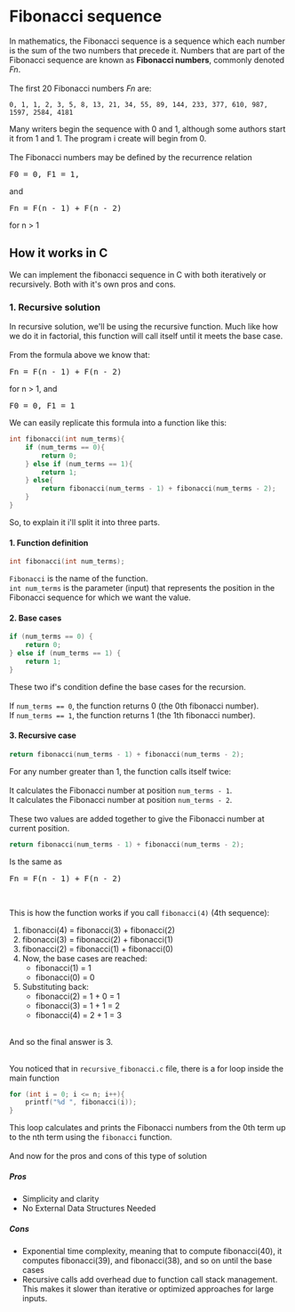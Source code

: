 # Fibonacci sequence
In mathematics, the Fibonacci sequence is a sequence which each number is the sum of the two numbers that precede it. Numbers that are part of the Fibonacci sequence are known as **Fibonacci numbers**, commonly denoted _Fn_. 
<br><br>
The first 20 Fibonacci numbers _Fn_ are:
```
0, 1, 1, 2, 3, 5, 8, 13, 21, 34, 55, 89, 144, 233, 377, 610, 987, 1597, 2584, 4181 
```

Many writers begin the sequence with 0 and 1, although some authors start it from 1 and 1. The program i create will begin from 0.
<br><br>
The Fibonacci numbers may be defined by the recurrence relation
<pre>F0 = 0, F1 = 1,</pre>
and
<pre>Fn = F(n - 1) + F(n - 2)</pre>
for n > 1

## How it works in C
We can implement the fibonacci sequence in C with both iteratively or recursively. Both with it's own pros and cons.

### 1. Recursive solution
In recursive solution, we'll be using the recursive function. Much like how we do it in factorial, this function will call itself until it meets the base case.
<br><br>
From the formula above we know that:
<pre>Fn = F(n - 1) + F(n - 2)</pre>
for n > 1, and
<pre>F0 = 0, F1 = 1</pre>
We can easily replicate this formula into a function like this:
```c
int fibonacci(int num_terms){
    if (num_terms == 0){
        return 0;
    } else if (num_terms == 1){
        return 1;
    } else{
        return fibonacci(num_terms - 1) + fibonacci(num_terms - 2);
    }
}
```
So, to explain it i'll split it into three parts.
#### 1. Function definition
```c
int fibonacci(int num_terms);
```
```Fibonacci``` is the name of the function.<br>
```int num_terms``` is the parameter (input) that represents the position in the Fibonacci sequence for which we want the value.
#### 2. Base cases
```c
if (num_terms == 0) {
    return 0;
} else if (num_terms == 1) {
    return 1;
}
```
These two if's condition define the base cases for the recursion.<br><br>
If ```num_terms == 0```, the function returns 0 (the 0th fibonacci number).<br>
If ```num_terms == 1```, the function returns 1 (the 1th fibonacci number).
#### 3. Recursive case
```c
return fibonacci(num_terms - 1) + fibonacci(num_terms - 2);
```
For any number greater than 1, the function calls itself twice:<br><br>
It calculates the Fibonacci number at position ```num_terms - 1```.<br>
It calculates the Fibonacci number at position ```num_terms - 2```.<br><br>
These two values are added together to give the Fibonacci number at current position.
```c
return fibonacci(num_terms - 1) + fibonacci(num_terms - 2);
```
Is the same as
<pre>Fn = F(n - 1) + F(n - 2)</pre>
<br>

This is how the function works if you call ```fibonacci(4)``` (4th sequence):<br>
<ol>
  <li>fibonacci(4) = fibonacci(3) + fibonacci(2)</li>
  <li>fibonacci(3) = fibonacci(2) + fibonacci(1)</li>
  <li>fibonacci(2) = fibonacci(1) + fibonacci(0)</li>
  <li>
    Now, the base cases are reached:
    <ul>
      <li>fibonacci(1) = 1</li>
      <li>fibonacci(0) = 0</li>
    </ul>
  </li>
  <li>
    Substituting back:
    <ul>
      <li>fibonacci(2) = 1 + 0 = 1</li>
      <li>fibonacci(3) = 1 + 1 = 2</li>
      <li>fibonacci(4) = 2 + 1 = 3</li>
    </ul>
  </li>
</ol>
<br>
And so the final answer is 3.
<br><br>

You noticed that in ```recursive_fibonacci.c``` file, there is a for loop inside the main function
```c
for (int i = 0; i <= n; i++){
    printf("%d ", fibonacci(i));
}
```
This loop calculates and prints the Fibonacci numbers from the 0th term up to the nth term using the ```fibonacci``` function.
<br><br>
And now for the pros and cons of this type of solution
##### Pros
<ul>
  <li>Simplicity and clarity</li>
  <li>No External Data Structures Needed</li>
</ul>

##### Cons

<ul>
  <li>Exponential time complexity, meaning that to compute fibonacci(40), it computes fibonacci(39), and fibonacci(38), and so on until the base cases</li>
  <li>Recursive calls add overhead due to function call stack management. This makes it slower than iterative or optimized approaches for large inputs.</li>
</ul>
